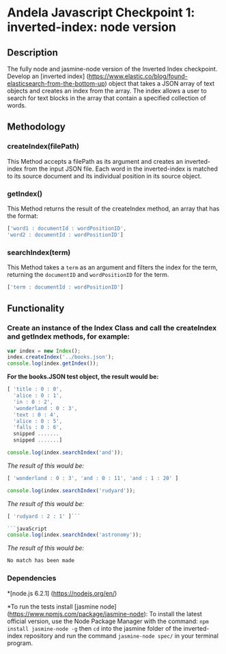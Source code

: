 # Andela Javascript Checkpoint 1: inverted-index: node version
## Description
The fully node and jasmine-node version of the Inverted Index checkpoint.
Develop an [inverted index] (https://www.elastic.co/blog/found-elasticsearch-from-the-bottom-up) object that takes a JSON array of text objects and creates an index from the array. The index allows a user to search for text blocks in the array that contain a specified collection of words.

## Methodology
### createIndex(filePath)
This Method accepts a filePath as its argument and creates an inverted-index from the input JSON file. Each word in the inverted-index is matched to its source document and its individual position in its source object.

### getIndex()
This Method returns the result of the createIndex method, an array that has the format:
```javaScript
['word1 : documentId : wordPositionID',
'word2 : documentId : wordPositionID']
```

### searchIndex(term)
This Method takes a `term` as an argument and filters the index for the term, returning the `documentID` and `wordPositionID` for the term.
```javaScript
['term : documentId : wordPositionID']
```

## Functionality
### Create an instance of the Index Class and call the createIndex and getIndex methods, for example:
```javaScript
var index = new Index();
index.createIndex('../books.json');
console.log(index.getIndex());
```

**For the books.JSON test object, the result would be:**

```javaScript
[ 'title : 0 : 0',
  'alice : 0 : 1',
  'in : 0 : 2',
  'wonderland : 0 : 3',
  'text : 0 : 4',
  'alice : 0 : 5',
  'falls : 0 : 6',
  snipped .......
  snipped .......]
  ```
  
```javaScript
console.log(index.searchIndex('and'));
```
*The result of this would be:*
```javaScript
[ 'wonderland : 0 : 3', 'and : 0 : 11', 'and : 1 : 20' ]
```

```javaScript
console.log(index.searchIndex('rudyard'));
```
*The result of this would be:*
```javaScript
[ 'rudyard : 2 : 1' ]```

```javaScript
console.log(index.searchIndex('astronomy'));
```
*The result of this would be:*
```javaScript
No match has been made
```

### Dependencies
*[node.js 6.2.1] (https://nodejs.org/en/)

*To run the tests install [jasmine node] (https://www.npmjs.com/package/jasmine-node): To install the latest official version, use the Node Package Manager with the command: `npm install jasmine-node -g` then `cd` into the jasmine folder of the inverted-index repository and run the command `jasmine-node spec/` in your terminal program.

